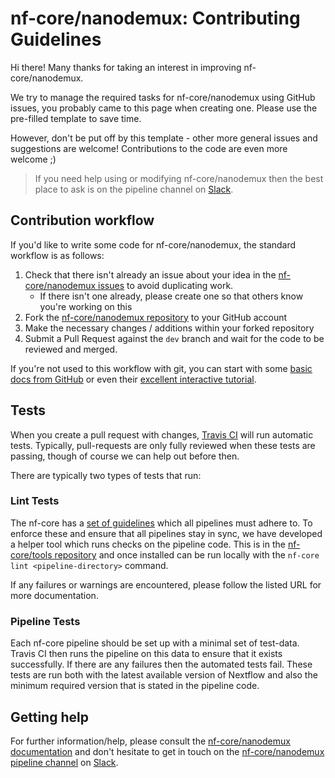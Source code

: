 # nf-core/nanodemux: Contributing Guidelines

Hi there! Many thanks for taking an interest in improving nf-core/nanodemux.

We try to manage the required tasks for nf-core/nanodemux using GitHub issues, you probably came to this page when creating one. Please use the pre-filled template to save time.

However, don't be put off by this template - other more general issues and suggestions are welcome! Contributions to the code are even more welcome ;)

> If you need help using or modifying nf-core/nanodemux then the best place to ask is on the pipeline channel on [Slack](https://nf-co.re/join/slack/).



## Contribution workflow
If you'd like to write some code for nf-core/nanodemux, the standard workflow
is as follows:

1. Check that there isn't already an issue about your idea in the
   [nf-core/nanodemux issues](https://github.com/nf-core/nanodemux/issues) to avoid
   duplicating work.
    * If there isn't one already, please create one so that others know you're working on this
2. Fork the [nf-core/nanodemux repository](https://github.com/nf-core/nanodemux) to your GitHub account
3. Make the necessary changes / additions within your forked repository
4. Submit a Pull Request against the `dev` branch and wait for the code to be reviewed and merged.

If you're not used to this workflow with git, you can start with some [basic docs from GitHub](https://help.github.com/articles/fork-a-repo/) or even their [excellent interactive tutorial](https://try.github.io/).


## Tests
When you create a pull request with changes, [Travis CI](https://travis-ci.org/) will run automatic tests.
Typically, pull-requests are only fully reviewed when these tests are passing, though of course we can help out before then.

There are typically two types of tests that run:

### Lint Tests
The nf-core has a [set of guidelines](https://nf-co.re/developers/guidelines) which all pipelines must adhere to.
To enforce these and ensure that all pipelines stay in sync, we have developed a helper tool which runs checks on the pipeline code. This is in the [nf-core/tools repository](https://github.com/nf-core/tools) and once installed can be run locally with the `nf-core lint <pipeline-directory>` command.

If any failures or warnings are encountered, please follow the listed URL for more documentation.

### Pipeline Tests
Each nf-core pipeline should be set up with a minimal set of test-data.
Travis CI then runs the pipeline on this data to ensure that it exists successfully.
If there are any failures then the automated tests fail.
These tests are run both with the latest available version of Nextflow and also the minimum required version that is stated in the pipeline code.

## Getting help
For further information/help, please consult the [nf-core/nanodemux documentation](https://github.com/nf-core/nanodemux#documentation) and don't hesitate to get in touch on the [nf-core/nanodemux pipeline channel](https://nfcore.slack.com/channels/nanodemux) on [Slack](https://nf-co.re/join/slack/).
